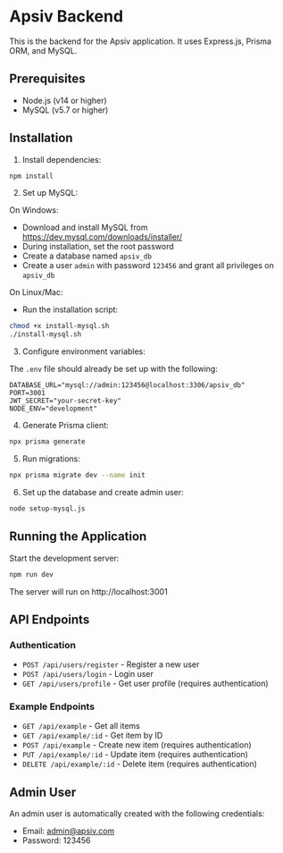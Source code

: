 # Apsiv Backend

This is the backend for the Apsiv application. It uses Express.js, Prisma ORM, and MySQL.

## Prerequisites

- Node.js (v14 or higher)
- MySQL (v5.7 or higher)

## Installation

1. Install dependencies:

```bash
npm install
```

2. Set up MySQL:

On Windows:
- Download and install MySQL from https://dev.mysql.com/downloads/installer/
- During installation, set the root password
- Create a database named `apsiv_db`
- Create a user `admin` with password `123456` and grant all privileges on `apsiv_db`

On Linux/Mac:
- Run the installation script:

```bash
chmod +x install-mysql.sh
./install-mysql.sh
```

3. Configure environment variables:

The `.env` file should already be set up with the following:

```
DATABASE_URL="mysql://admin:123456@localhost:3306/apsiv_db"
PORT=3001
JWT_SECRET="your-secret-key"
NODE_ENV="development"
```

4. Generate Prisma client:

```bash
npx prisma generate
```

5. Run migrations:

```bash
npx prisma migrate dev --name init
```

6. Set up the database and create admin user:

```bash
node setup-mysql.js
```

## Running the Application

Start the development server:

```bash
npm run dev
```

The server will run on http://localhost:3001

## API Endpoints

### Authentication

- `POST /api/users/register` - Register a new user
- `POST /api/users/login` - Login user
- `GET /api/users/profile` - Get user profile (requires authentication)

### Example Endpoints

- `GET /api/example` - Get all items
- `GET /api/example/:id` - Get item by ID
- `POST /api/example` - Create new item (requires authentication)
- `PUT /api/example/:id` - Update item (requires authentication)
- `DELETE /api/example/:id` - Delete item (requires authentication)

## Admin User

An admin user is automatically created with the following credentials:

- Email: admin@apsiv.com
- Password: 123456
